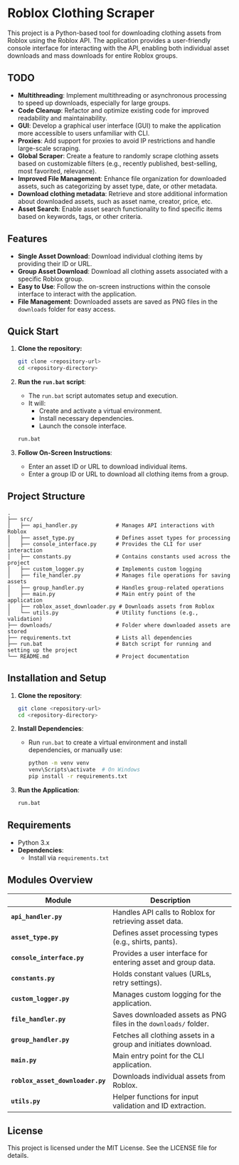 # Roblox Clothing Scraper

This project is a Python-based tool for downloading clothing assets from Roblox using the Roblox API. The application provides a user-friendly console interface for interacting with the API, enabling both individual asset downloads and mass downloads for entire Roblox groups.

## TODO

- **Multithreading**: Implement multithreading or asynchronous processing to speed up downloads, especially for large groups.
- **Code Cleanup**: Refactor and optimize existing code for improved readability and maintainability.
- **GUI**: Develop a graphical user interface (GUI) to make the application more accessible to users unfamiliar with CLI.
- **Proxies**: Add support for proxies to avoid IP restrictions and handle large-scale scraping.
- **Global Scraper**: Create a feature to randomly scrape clothing assets based on customizable filters (e.g., recently published, best-selling, most favorited, relevance).
- **Improved File Management**: Enhance file organization for downloaded assets, such as categorizing by asset type, date, or other metadata.
- **Download clothing metadata**: Retrieve and store additional information about downloaded assets, such as asset name, creator, price, etc.
- **Asset Search**: Enable asset search functionality to find specific items based on keywords, tags, or other criteria.

## Features

- **Single Asset Download**: Download individual clothing items by providing their ID or URL.
- **Group Asset Download**: Download all clothing assets associated with a specific Roblox group.
- **Easy to Use**: Follow the on-screen instructions within the console interface to interact with the application.
- **File Management**: Downloaded assets are saved as PNG files in the `downloads` folder for easy access.

## Quick Start

1. **Clone the repository:**
    ```sh
    git clone <repository-url>
    cd <repository-directory>
    ```

2. **Run the `run.bat` script**:
    - The `run.bat` script automates setup and execution.
    - It will:
        - Create and activate a virtual environment.
        - Install necessary dependencies.
        - Launch the console interface.

    ```sh
    run.bat
    ```

3. **Follow On-Screen Instructions**:
   - Enter an asset ID or URL to download individual items.
   - Enter a group ID or URL to download all clothing items from a group.

## Project Structure

```plaintext
.
├── src/
│   ├── api_handler.py            # Manages API interactions with Roblox
│   ├── asset_type.py             # Defines asset types for processing
│   ├── console_interface.py      # Provides the CLI for user interaction
│   ├── constants.py              # Contains constants used across the project
│   ├── custom_logger.py          # Implements custom logging
│   ├── file_handler.py           # Manages file operations for saving assets
│   ├── group_handler.py          # Handles group-related operations
│   ├── main.py                   # Main entry point of the application
│   ├── roblox_asset_downloader.py # Downloads assets from Roblox
│   └── utils.py                  # Utility functions (e.g., validation)
├── downloads/                    # Folder where downloaded assets are stored
├── requirements.txt              # Lists all dependencies
├── run.bat                       # Batch script for running and setting up the project
└── README.md                     # Project documentation
```

## Installation and Setup

1. **Clone the repository**:
   ```sh
   git clone <repository-url>
   cd <repository-directory>
   ```

2. **Install Dependencies**:
   - Run `run.bat` to create a virtual environment and install dependencies, or manually use:
     ```sh
     python -m venv venv
     venv\Scripts\activate  # On Windows
     pip install -r requirements.txt
     ```

3. **Run the Application**:
   ```sh
   run.bat
   ```

## Requirements

- Python 3.x
- **Dependencies**:
  - Install via `requirements.txt`

## Modules Overview

| Module                   | Description                                                 |
|--------------------------|-------------------------------------------------------------|
| **`api_handler.py`**     | Handles API calls to Roblox for retrieving asset data.      |
| **`asset_type.py`**      | Defines asset processing types (e.g., shirts, pants).       |
| **`console_interface.py`** | Provides a user interface for entering asset and group data. |
| **`constants.py`**       | Holds constant values (URLs, retry settings).               |
| **`custom_logger.py`**   | Manages custom logging for the application.                 |
| **`file_handler.py`**    | Saves downloaded assets as PNG files in the `downloads/` folder. |
| **`group_handler.py`**   | Fetches all clothing assets in a group and initiates download. |
| **`main.py`**            | Main entry point for the CLI application.                   |
| **`roblox_asset_downloader.py`** | Downloads individual assets from Roblox.            |
| **`utils.py`**           | Helper functions for input validation and ID extraction.    |

## License

This project is licensed under the MIT License. See the LICENSE file for details.